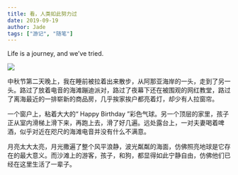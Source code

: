```yaml
---
title: 看，人类如此努力过
date: 2019-09-19
author: Jade
tags: ["游记", "随笔"]
---
```


Life is a journey,  and we’ve tried.

<!--more-->

![](https://tva1.sinaimg.cn/large/006y8mN6ly1g75zcc8ttpj32bc0tith2.jpg)

中秋节第二天晚上，我在睡前被拉着出来散步，从阿那亚海岸的一头，走到了另一头。路过了放着电音的海滩蹦迪派对，路过了夜幕下还在被围观的网红教堂，路过了离海最近的一排崭新的商品房，几乎挨家挨户都亮着灯，却少有人拉窗帘。

一个窗户上，粘着大大的“ Happy Birthday ”彩色气球。另一个顶层的家里，孩子正从室内滑梯上滑下来，再跑上去，滑了好几遍。远处露台上，一对夫妻喝着啤酒，似乎对近在咫尺的海滩电音并没有什么不满意。

月亮太大太亮，月光撒遍了整个风平浪静，波光粼粼的海面，仿佛照亮地球是它存在的最大意义。而沙滩上的游客，孩子，和狗，都显得如此宁静自由，仿佛他们已经在这里生活了一辈子。